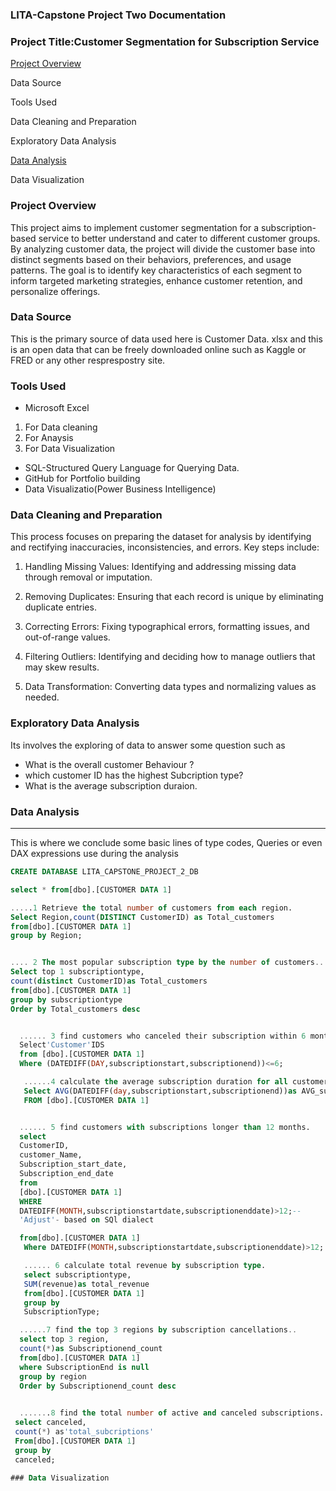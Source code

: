 ### LITA-Capstone Project Two Documentation 

### Project Title:Customer Segmentation for Subscription Service

[Project Overview](project-overview)

Data Source

Tools Used

Data Cleaning and Preparation

Exploratory Data Analysis

[Data Analysis](data-analysis)

Data Visualization

### Project Overview

This project aims to implement customer segmentation for a subscription-based service to better understand and cater to different customer groups. By analyzing customer data, the project will divide the customer base into distinct segments based on their behaviors, preferences, and usage patterns. The goal is to identify key characteristics of each segment to inform targeted marketing strategies, enhance customer retention, and personalize offerings.

### Data Source
This is the primary source of data used here is Customer Data. xlsx and  this is an open data that can be freely downloaded online such as Kaggle or FRED or any other resprespostry site. 

### Tools Used
- Microsoft Excel
1. For Data cleaning
3. For Anaysis
4. For Data Visualization
- SQL-Structured Query Language for Querying Data.
- GitHub for Portfolio building
- Data Visualizatio(Power Business Intelligence)
  
### Data Cleaning and Preparation

This process focuses on preparing the dataset for analysis by identifying and rectifying inaccuracies, inconsistencies, and errors. Key steps include:

1. Handling Missing Values: Identifying and addressing missing data through removal or imputation.

2. Removing Duplicates: Ensuring that each record is unique by eliminating duplicate entries.

3. Correcting Errors: Fixing typographical errors, formatting issues, and out-of-range values.

4. Filtering Outliers: Identifying and deciding how to manage outliers that may skew results.

5. Data Transformation: Converting data types and normalizing values as needed.

### Exploratory Data Analysis
Its involves the exploring of data to answer some question such as
- What  is the overall customer Behaviour ? 
- which customer ID has the highest Subcription type?
- What is the average subscription duraion.
  
### Data Analysis
---
This is where we conclude some basic lines of type codes, Queries or even DAX expressions use during the analysis

```` SQL
CREATE DATABASE LITA_CAPSTONE_PROJECT_2_DB

select * from[dbo].[CUSTOMER DATA 1]

.....1 Retrieve the total number of customers from each region.
Select Region,count(DISTINCT CustomerID) as Total_customers
from[dbo].[CUSTOMER DATA 1]
group by Region;


.... 2 The most popular subscription type by the number of customers...
Select top 1 subscriptiontype,
count(distinct CustomerID)as Total_customers
from[dbo].[CUSTOMER DATA 1]
group by subscriptiontype
Order by Total_customers desc


  ...... 3 find customers who canceled their subscription within 6 months....
  Select'Customer'IDS
  from [dbo].[CUSTOMER DATA 1]
  Where (DATEDIFF(DAY,subscriptionstart,subscriptionend))<=6;

   ......4 calculate the average subscription duration for all customers.
   Select AVG(DATEDIFF(day,subscriptionstart,subscriptionend))as AVG_subscription_duration
   FROM [dbo].[CUSTOMER DATA 1]


  ...... 5 find customers with subscriptions longer than 12 months.
  select 
  CustomerID,
  customer_Name,
  Subscription_start_date,
  Subscription_end_date
  from
  [dbo].[CUSTOMER DATA 1]
  WHERE
  DATEDIFF(MONTH,subscriptionstartdate,subscriptionenddate)>12;--
  'Adjust'- based on SQl dialect

  from[dbo].[CUSTOMER DATA 1]
   Where DATEDIFF(MONTH,subscriptionstartdate,subscriptionenddate)>12;

   ...... 6 calculate total revenue by subscription type.
   select subscriptiontype,
   SUM(revenue)as total_revenue 
   from[dbo].[CUSTOMER DATA 1]
   group by 
   SubscriptionType;

  ......7 find the top 3 regions by subscription cancellations..
  select top 3 region,
  count(*)as Subscriptionend_count
  from[dbo].[CUSTOMER DATA 1] 
  where SubscriptionEnd is null
  group by region
  Order by Subscriptionend_count desc
  

  .......8 find the total number of active and canceled subscriptions.
 select canceled,
 count(*) as'total_subcriptions'
 From[dbo].[CUSTOMER DATA 1]
 group by
 canceled;

### Data Visualization
  

